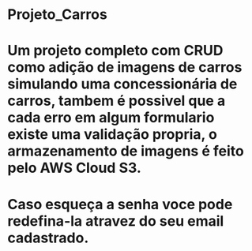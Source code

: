 # Projeto_Carros

# Um projeto completo com CRUD como adição de imagens de carros simulando uma concessionária de carros, tambem é possivel que a cada erro em algum formulario existe uma         validação propria, o armazenamento de imagens é feito pelo AWS Cloud S3.

# Caso esqueça a senha voce pode redefina-la atravez do seu email cadastrado.
